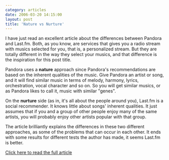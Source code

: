 ```yaml
---
category: articles
date: 2006-03-20 14:15:00
layout: post
title: 'Nature vs Nurture'
---
```


<p>I have just read an excellent article about the differences between Pandora and Last.fm. Both, as you know, are services that gives you a radio stream with musics selected for you, that is, a personalized stream. But they are totally different in the way they select your musics, and that difference is the inspiration for this post title.</p>

<p>Pandora uses a <strong>nature</strong> approach since  Pandora's recommendations are based on the inherent qualities of the music. Give Pandora an artist or song, and it will find similar music in terms of melody, harmony, lyrics, orchestration, vocal character and so on. So you will get similar musics, or as Pandora likes to call it, music with similar "genes".</p>

<p>On the <strong>nurture</strong> side (as in, it's all about the people around you), Last.fm is a social recommender. It knows little about songs' inherent qualities. It just assumes that if you and a group of other people enjoy many of the same artists, you will probably enjoy other artists popular with that group.</p>

<p>The article brilliantly explains the differences in these two different approaches, as some of the problems that can occur in each other. It ends with some results for different tests the author has made, it seems Last.fm is better.</p>

<p><a href="http://www.stevekrause.org/steve_krause_blog/2006/01/pandora_and_las.html">Click here to read the full article</a></p>

